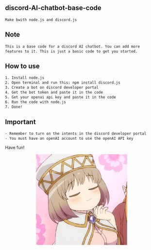 ## discord-AI-chatbot-base-code
    Make bwith node.js and discord.js

## Note
    This is a base code for a discord AI chatbot. You can add more features to it. This is just a basic code to get you started.

## How to use
    1. Install node.js
    2. Open terminal and run this: npm install discord.js 
    3. Create a bot on discord developer portal
    4. Get the bot token and paste it in the code
    5. Get your openai api key and paste it in the code
    6. Run the code with node.js
    7. Done!

## Important
    - Remember to turn on the intents in the discord developer portal
    - You must have an openAI account to use the openAI API key

Have fun!
<div id="header" align="middle">
  <img src="Alicia - Isekai Ojisan.jpg" width="300"/>
</div>